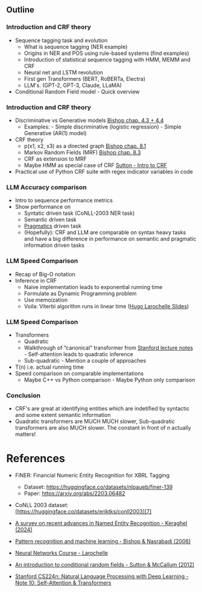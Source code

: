 ## Outline

### Introduction and CRF theory

- Sequence tagging task and evolution
	- What is sequence tagging (NER example)
	- Origins in NER and POS using rule-based systems (find examples)
	- Introduction of statistical sequence tagging with HMM, MEMM and CRF
	- Neural net and LSTM revolution
	- First gen Transformers (BERT, RoBERTa, Electra)
	- LLM's. (GPT-2, GPT-3, Claude, LLaMA)
- Conditional Random Field model - Quick overview

### Introduction and CRF theory

- Discriminative vs Generative models [Bishop chap. 4.3 + 4.4][1]
	- Examples:
  	\- Simple discriminative (logistic regression)
  	\- Simple Generative (AR(1) model)
- CRF theory
	- p(x1, x2, x3) as a directed graph [Bishop chap. 8.1][2]
	- Markov Random Fields (MRF) [Bishop chap. 8.3][3]
	- CRF as extension to MRF
	- Maybe HMM as special case of CRF [Sutton - Intro to CRF][4]
- Practical use of Python CRF suite with regex indicator variables in code

### LLM Accuracy comparison

- Intro to sequence performance metrics
- Show performance on
	- Syntatic driven task (CoNLL-2003 NER task)
	- Semantic driven task
	- [Pragmatics][5] driven task
	- (Hopefully): CRF and LLM are comparable on syntax heavy tasks and have a big difference in performance on semantic and pragmatic information driven tasks

### LLM Speed Comparison

- Recap of Big-O notation
- Inference in CRF
	- Naive implementation leads to exponential running time
	- Formulate as Dynamic Programming problem
	- Use memoization
	- Voila: Viterbi algorithm runs in linear time ([Hugo Larochelle Slides][6])

### LLM Speed Comparison

- Transformers
	- Quadratic
	- Walkthrough of “canonical” transformer from [Stanford lecture notes][12] - Self-attention leads to quadratic inference
	- Sub-quadratic - Mention a couple of approaches
- T(n) i.e. actual running time 
- Speed comparison on comparable implementations
	- Maybe C++ vs Python comparison - Maybe Python only comparison

### Conclusion

- CRF's are great at identifying entities which are indetified by syntactic and some extent semantic information
- Quadratic transformers are MUCH MUCH slower, Sub-quadratic transformers are also MUCH slower. The constant in front of n actually matters!


# References

- FiNER: Financial Numeric Entity Recognition for XBRL Tagging
  - Dataset: https://huggingface.co/datasets/nlpaueb/finer-139
  - Paper: https://arxiv.org/abs/2203.06482
- CoNLL 2003 dataset: [https://huggingface.co/datasets/eriktks/conll2003][7]

- [A survey on recent advances in Named Entity Recognition - Keraghel (2024)][8]
- [Pattern recognition and machine learning - Bishop & Nasrabadi (2006)][9]
- [Neural Networks Course - Larochelle][10]
- [An introduction to conditional random fields - Sutton & McCallum (2012)][11]
- [Stanford CS224n: Natural Language Processing with Deep Learning - Note 10: Self-Attention & Transformers][12]

[1]:	http://crowley-coutaz.fr/jlc/Courses/2020/PRML/ENSI3.PRML.S6.Encoders.pdf
[2]:	http://crowley-coutaz.fr/jlc/Courses/2020/PRML/ENSI3.PRML.S6.Encoders.pdf
[3]:	http://crowley-coutaz.fr/jlc/Courses/2020/PRML/ENSI3.PRML.S6.Encoders.pdf
[4]:	https://www.nowpublishers.com/article/DownloadSummary/MAL-013
[5]:	https://en.wikipedia.org/wiki/Pragmatics
[6]:	https://larocheh.github.io/ift725/3_04_computing_partition_function.pdf
[7]:	https://huggingface.co/datasets/eriktks/conll2003
[8]:	https://arxiv.org/html/2401.10825v1
[9]:	http://crowley-coutaz.fr/jlc/Courses/2020/PRML/ENSI3.PRML.S6.Encoders.pdf
[10]:	https://larocheh.github.io/neural_networks/content.html
[11]:	https://www.nowpublishers.com/article/DownloadSummary/MAL-013
[12]:   https://web.stanford.edu/class/cs224n/readings/cs224n-self-attention-transformers-2023_draft.pdf
